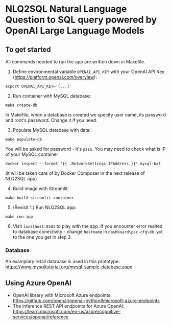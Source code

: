 # NLQ2SQL Natural Language Question to SQL query powered by OpenAI Large Language Models
## To get started
All commands needed to run the app are written down in Makefile.

1. Define environmental variable `OPENAI_API_KEY` with your OpenAI API Key (https://platform.openai.com/overview):
```
export OPENAI_API_KEY='[...]'
```
2. Run container with MySQL database:
```
make create-db
```
In Makefile, when a database is created we specify user name, its password and root's password. Change it if you need.

3. Populate MySQL database with data:
```
make populate-db
```
You will be asked for password - it's `pass`.
You may need to check what is IP of your MySQL container
 ```
 docker inspect --format '{{ .NetworkSettings.IPAddress }}' mysql-bat
 ``` 
(it will be taken care of by Docker Composer in the next release of NLQ2SQL app)

4. Build image with Streamlit:
```
make build-streamlit-container
```
5. (Revisit 1.) Run NLQ2SQL app:
```
make run-app
```
6. Visit `localhost:8501` to play with the app. 
If you encounter error realted to database conectivity - change `hostname` in `dashboard\poc-cfg\db.yml` to the one you get in step 3.

### Database
An examplary retail database is used in this prototype: https://www.mysqltutorial.org/mysql-sample-database.aspx

## Using Azure OpenAI
* OpenAI library with Microsoft Azure endpoints: https://github.com/openai/openai-python#microsoft-azure-endpoints 
* The inference REST API endpoints for Azure OpenAI: https://learn.microsoft.com/en-us/azure/cognitive-services/openai/reference